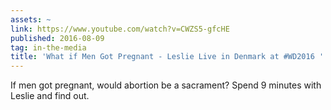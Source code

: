 ```yaml
---
assets: ~
link: https://www.youtube.com/watch?v=CWZS5-gfcHE
published: 2016-08-09
tag: in-the-media
title: 'What if Men Got Pregnant - Leslie Live in Denmark at #WD2016 '
---
```

If men got pregnant, would abortion be a sacrament? Spend 9 minutes with Leslie and find out. 